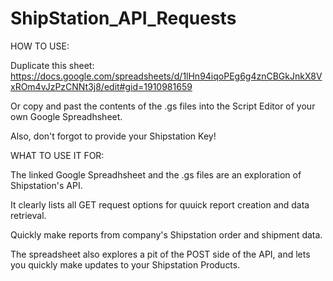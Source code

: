 # ShipStation_API_Requests

HOW TO USE:

Duplicate this sheet: https://docs.google.com/spreadsheets/d/1lHn94iqoPEg6g4znCBGkJnkX8VxROm4vJzPzCNNt3j8/edit#gid=1910981659

Or copy and past the contents of the .gs files into the Script Editor of your own Google Spreadhsheet.

Also, don't forgot to provide your Shipstation Key!


WHAT TO USE IT FOR:

The linked Google Spreadhsheet and the .gs files are an exploration of Shipstation's API. 

It clearly lists all GET request options for quuick report creation and data retrieval.

Quickly make reports from company's Shipstation order and shipment data.

The spreadsheet also explores a pit of the POST side of the API, and lets you quickly make updates to your Shipstation Products.
